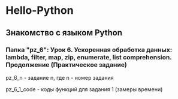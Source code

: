 # Hello-Python
## Знакомство с языком Python

### Папка "pz_6": Урок 6. Ускоренная обработка данных: lambda, filter, map, zip, enumerate, list comprehension. Продолжение (Практическое задание)

pz_6_n - задание n, где n - номер задания

pz_6_1_code - коды функций для задания 1 (замеры времени)
